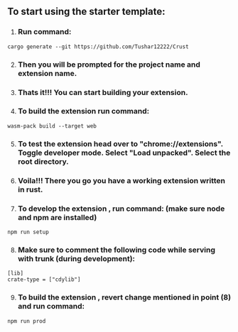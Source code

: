 ## To start using the starter template:

1) ### Run command:
``` 
cargo generate --git https://github.com/Tushar12222/Crust
```
2) ### Then you will be prompted for the project name and extension name.
3) ### Thats it!!! You can start building your extension.
4) ### To build the extension run command:
```
wasm-pack build --target web
```
5) ### To test the extension head over to "chrome://extensions". Toggle developer mode. Select "Load unpacked". Select the root directory.
6) ### Voila!!! There you go you have a working extension written in rust.
7) ### To develop the extension , run command: (make sure node and npm are installed)
```
npm run setup
```
8) ### Make sure to comment the following code while serving with trunk (during development):
```
[lib]
crate-type = ["cdylib"]
```
9) ### To build the extension , revert change mentioned in point (8) and run command:
```
npm run prod
```
